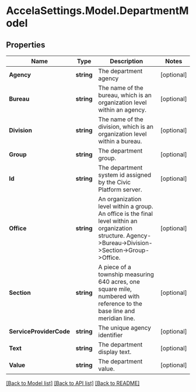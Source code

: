 # AccelaSettings.Model.DepartmentModel
## Properties

Name | Type | Description | Notes
------------ | ------------- | ------------- | -------------
**Agency** | **string** | The department agency | [optional] 
**Bureau** | **string** | The name of the bureau, which is an organization level within an agency. | [optional] 
**Division** | **string** | The name of the division, which is an organization level within a bureau. | [optional] 
**Group** | **string** | The department group. | [optional] 
**Id** | **string** | The department system id assigned by the Civic Platform server. | [optional] 
**Office** | **string** | An organization level within a group. An office is the final level within an organization structure. Agency-&gt;Bureau-&gt;Division-&gt;Section-&gt;Group-&gt;Office. | [optional] 
**Section** | **string** | A piece of a township measuring 640 acres, one square mile, numbered with reference to the base line and meridian line. | [optional] 
**ServiceProviderCode** | **string** | The unique agency identifier | [optional] 
**Text** | **string** | The department display text. | [optional] 
**Value** | **string** | The department value. | [optional] 

[[Back to Model list]](../README.md#documentation-for-models) [[Back to API list]](../README.md#documentation-for-api-endpoints) [[Back to README]](../README.md)


